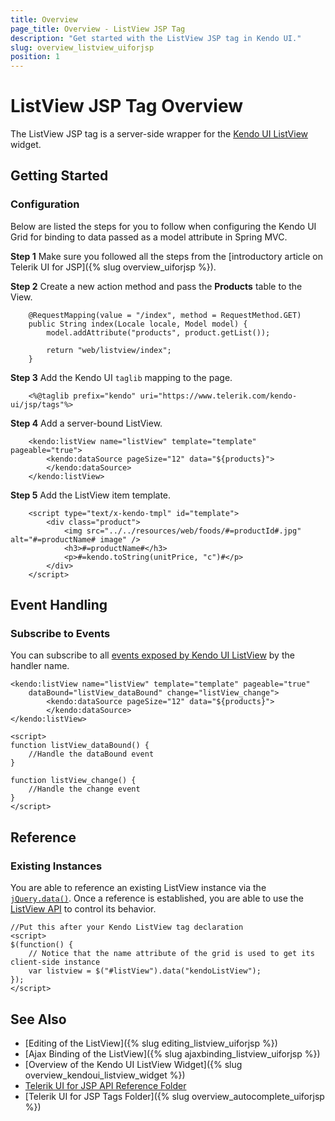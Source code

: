 ```yaml
---
title: Overview
page_title: Overview - ListView JSP Tag
description: "Get started with the ListView JSP tag in Kendo UI."
slug: overview_listview_uiforjsp
position: 1
---
```


# ListView JSP Tag Overview

The ListView JSP tag is a server-side wrapper for the [Kendo UI ListView](/api/javascript/ui/listview) widget.

## Getting Started

### Configuration

Below are listed the steps for you to follow when configuring the Kendo UI Grid for binding to data passed as a model attribute in Spring MVC.

**Step 1** Make sure you followed all the steps from the [introductory article on Telerik UI for JSP]({% slug overview_uiforjsp %}).

**Step 2** Create a new action method and pass the **Products** table to the View.



        @RequestMapping(value = "/index", method = RequestMethod.GET)
        public String index(Locale locale, Model model) {
            model.addAttribute("products", product.getList());

            return "web/listview/index";
        }

**Step 3** Add the Kendo UI `taglib` mapping to the page.



        <%@taglib prefix="kendo" uri="https://www.telerik.com/kendo-ui/jsp/tags"%>

**Step 4** Add a server-bound ListView.



        <kendo:listView name="listView" template="template" pageable="true">
			<kendo:dataSource pageSize="12" data="${products}">		
			</kendo:dataSource>		
		</kendo:listView>

**Step 5** Add the ListView item template.



		<script type="text/x-kendo-tmpl" id="template">
			<div class="product">
		        <img src="../../resources/web/foods/#=productId#.jpg" alt="#=productName# image" />
		        <h3>#=productName#</h3>
		    	<p>#=kendo.toString(unitPrice, "c")#</p>
			</div>
		</script>

## Event Handling

### Subscribe to Events

You can subscribe to all [events exposed by Kendo UI ListView](/api/javascript/ui/listview#events) by the handler name.



	<kendo:listView name="listView" template="template" pageable="true"
		dataBound="listView_dataBound" change="listView_change">
			<kendo:dataSource pageSize="12" data="${products}">		
			</kendo:dataSource>		
	</kendo:listView>

    <script>
    function listView_dataBound() {
        //Handle the dataBound event
    }

    function listView_change() {
        //Handle the change event
    }
    </script>

## Reference

### Existing Instances

You are able to reference an existing ListView instance via the [`jQuery.data()`](https://api.jquery.com/jQuery.data/). Once a reference is established, you are able to use the [ListView API](/api/javascript/ui/listview#methods) to control its behavior.



    //Put this after your Kendo ListView tag declaration
    <script>
    $(function() {
        // Notice that the name attribute of the grid is used to get its client-side instance
        var listview = $("#listView").data("kendoListView");
    });
    </script>

## See Also

* [Editing of the ListView]({% slug editing_listview_uiforjsp %})
* [Ajax Binding of the ListView]({% slug ajaxbinding_listview_uiforjsp %})
* [Overview of the Kendo UI ListView Widget]({% slug overview_kendoui_listview_widget %})
* [Telerik UI for JSP API Reference Folder](/api/jsp/autocomplete/animation)
* [Telerik UI for JSP Tags Folder]({% slug overview_autocomplete_uiforjsp %})

